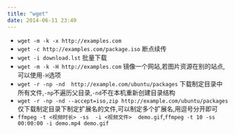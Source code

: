```yaml
---
title: "wget"
date: 2014-06-11 23:49
---
```

+ ``wget -m -k -x http://examples.com``
+ ``wget -c http://examples.com/package.iso`` 断点续传
+ ``wget -i download.lst`` 批量下载
+ ``wget -m -k -H http://examples.com`` 镜像一个网站,若图片资源在别的站点,可以使用``-H``选项
+ ``wget -r -np -nd  http://example.com/ubuntu/packages`` 下载制定目录中所有文件,``-np``不遍历父目录,``-nd``不在本机重新创建目录结构
+ ``wget -r -np -nd --accept=iso,zip http://example.com/ubuntu/packages``仅下载制定目录下制定扩展名的文件,可以制定多个扩展名,用逗号分开即可
+ ``ffmpeg -t <视频时长> -ss  -i <视频文件>  demo.gif``,``ffmpeg -t 10 -ss 00:00:00 -i demo.mp4 demo.gif``
